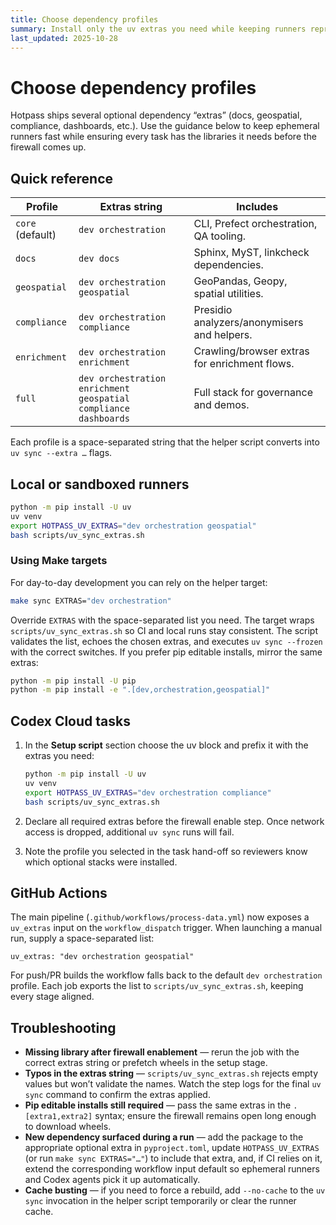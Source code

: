 ```yaml
---
title: Choose dependency profiles
summary: Install only the uv extras you need while keeping runners reproducible and firewall-friendly.
last_updated: 2025-10-28
---
```


# Choose dependency profiles

Hotpass ships several optional dependency “extras” (docs, geospatial, compliance, dashboards, etc.). Use the guidance below to keep ephemeral runners fast while ensuring every task has the libraries it needs before the firewall comes up.

## Quick reference

| Profile             | Extras string                                     | Includes                                               |
| ------------------- | ------------------------------------------------- | -------------------------------------------------------|
| `core` (default)    | `dev orchestration`                               | CLI, Prefect orchestration, QA tooling.                |
| `docs`              | `dev docs`                                        | Sphinx, MyST, linkcheck dependencies.                  |
| `geospatial`        | `dev orchestration geospatial`                    | GeoPandas, Geopy, spatial utilities.                   |
| `compliance`        | `dev orchestration compliance`                    | Presidio analyzers/anonymisers and helpers.            |
| `enrichment`        | `dev orchestration enrichment`                    | Crawling/browser extras for enrichment flows.          |
| `full`              | `dev orchestration enrichment geospatial compliance dashboards` | Full stack for governance and demos.          |

Each profile is a space-separated string that the helper script converts into `uv sync --extra …` flags.

## Local or sandboxed runners

```bash
python -m pip install -U uv
uv venv
export HOTPASS_UV_EXTRAS="dev orchestration geospatial"
bash scripts/uv_sync_extras.sh
```

### Using Make targets

For day-to-day development you can rely on the helper target:

```bash
make sync EXTRAS="dev orchestration"
```

Override `EXTRAS` with the space-separated list you need. The target wraps `scripts/uv_sync_extras.sh` so CI and local runs stay consistent.
The script validates the list, echoes the chosen extras, and executes `uv sync --frozen` with the correct switches. If you prefer pip editable installs, mirror the same extras:

```bash
python -m pip install -U pip
python -m pip install -e ".[dev,orchestration,geospatial]"
```

## Codex Cloud tasks

1. In the **Setup script** section choose the uv block and prefix it with the extras you need:

   ```bash
   python -m pip install -U uv
   uv venv
   export HOTPASS_UV_EXTRAS="dev orchestration compliance"
   bash scripts/uv_sync_extras.sh
   ```

2. Declare all required extras before the firewall enable step. Once network access is dropped, additional `uv sync` runs will fail.

3. Note the profile you selected in the task hand-off so reviewers know which optional stacks were installed.

## GitHub Actions

The main pipeline (`.github/workflows/process-data.yml`) now exposes a `uv_extras` input on the `workflow_dispatch` trigger. When launching a manual run, supply a space-separated list:

```
uv_extras: "dev orchestration geospatial"
```

For push/PR builds the workflow falls back to the default `dev orchestration` profile. Each job exports the list to `scripts/uv_sync_extras.sh`, keeping every stage aligned.

## Troubleshooting

- **Missing library after firewall enablement** — rerun the job with the correct extras string or prefetch wheels in the setup stage.
- **Typos in the extras string** — `scripts/uv_sync_extras.sh` rejects empty values but won’t validate the names. Watch the step logs for the final `uv sync` command to confirm the extras applied.
- **Pip editable installs still required** — pass the same extras in the `.[extra1,extra2]` syntax; ensure the firewall remains open long enough to download wheels.
- **New dependency surfaced during a run** — add the package to the appropriate optional extra in `pyproject.toml`, update `HOTPASS_UV_EXTRAS` (or run `make sync EXTRAS="…"`) to include that extra, and, if CI relies on it, extend the corresponding workflow input default so ephemeral runners and Codex agents pick it up automatically.
- **Cache busting** — if you need to force a rebuild, add `--no-cache` to the `uv sync` invocation in the helper script temporarily or clear the runner cache.
